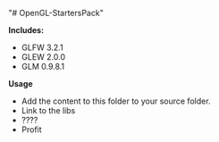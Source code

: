 "# OpenGL-StartersPack" 

<b>Includes:</b>
- GLFW 3.2.1
- GLEW 2.0.0
- GLM  0.9.8.1

<b>Usage</b>
- Add the content to this folder to your source folder.
- Link to the libs
- ????
- Profit

